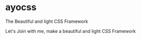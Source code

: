 # ayocss
The Beautiful and light CSS Framework

Let's Join with me, make a beautiful and light CSS Framework
